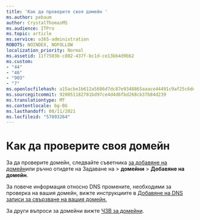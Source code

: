 ```yaml
---
title: 'Как да проверите своя домейн '
ms.author: pebaum
author: CrystalThomasMS
ms.audience: ITPro
ms.topic: article
ms.service: o365-administration
ROBOTS: NOINDEX, NOFOLLOW
localization_priority: Normal
ms.assetid: 11f7503b-c802-437f-bc1d-ce13bb4d9bb2
ms.custom:
- "44"
- "46"
- "903"
- "7"
ms.openlocfilehash: a15acbe1b612a5686d7dc87e9348865aaace44491c9af25c6dda470492fd06c6
ms.sourcegitcommit: 920051182781bd97ce4d4d6fbd268cb37b84d239
ms.translationtype: MT
ms.contentlocale: bg-BG
ms.lasthandoff: 08/11/2021
ms.locfileid: "57893264"
---
```

# <a name="how-to-verify-your-domain"></a>Как да проверите своя домейн

За да проверите домейн, следвайте съветника [за добавяне на домейн](https://admin.microsoft.com/Adminportal#/Domains/Wizard)или ръчно отидете на Задаване на   >  **домейни**  >  **Добавяне на домейн**.

За повече информация относно DNS промените, необходими за проверка на вашия домейн, вижте инструкциите в [Добавяне на DNS записи за свързване на вашия домейн.](https://docs.microsoft.com/microsoft-365/admin/get-help-with-domains/create-dns-records-at-any-dns-hosting-provider)

За други въпроси за домейни вижте [ЧЗВ за домейни](https://docs.microsoft.com/microsoft-365/admin/setup/domains-faq).
